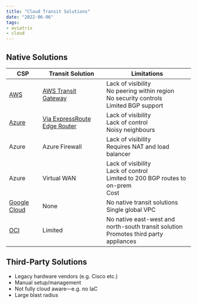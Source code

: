 ```yaml
---
title: "Cloud Transit Solutions"
date: "2022-06-06"
tags:
- aviatrix
- cloud
---
```


## Native Solutions

| CSP                                                         | Transit Solution                                                   | Limitations                                                                                   |
| ----------------------------------------------------------- | ------------------------------------------------------------------ | --------------------------------------------------------------------------------------------- |
| [AWS](notes/moc/AWS.md)                                     | [AWS Transit Gateway](notes/AWS%20Transit%20Gateway%20(TGW).md)    | Lack of visibility<br>No peering within region<br>No security controls<br>Limited BGP support |
| [Azure](notes/moc/Azure.md)                                 | [Via ExpressRoute Edge Router](notes/Azure%20Transit%20Options.md) | Lack of visibility<br>Lack of control<br>Noisy neighbours                                     |
| Azure                                                       | Azure Firewall                                                     | Lack of visibility<br>Requires NAT and load balancer                                          |
| Azure                                                       | Virtual WAN                                                        | Lack of visibility<br>Lack of control<br>Limited to 200 BGP routes to on-prem<br>Cost         |
| [Google Cloud](notes/moc/Google%20Cloud.md)                 | None                                                               | No native transit solutions<br>Single global VPC                                              |
| [OCI](notes/moc/Oracle%20Cloud%20Infrastructure%20(OCI).md) | Limited                                                            | No native east-west and north-south transit solution<br>Promotes third party appliances       |

## Third-Party Solutions

- Legacy hardware vendors (e.g. Cisco etc.)
- Manual setup/management
- Not fully cloud aware—e.g. no IaC
- Large blast radius
